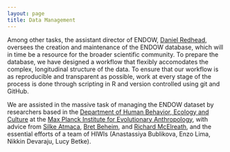 ```yaml
---
layout: page
title: Data Management
---
```



Among other tasks, the assistant director of ENDOW, [Daniel Redhead](https://www.eva.mpg.de/ecology/staff/daniel-redhead/index.html), oversees the creation and maintenance of the ENDOW database, which will in time be a resource for the broader scientific community. To prepare the database, we have designed a workflow that flexibly accomodates the complex, longitudinal structure of the data. To ensure that our workflow is as reproducible and transparent as possible, work at every stage of the process is done through scripting in R and version controlled using git and GitHub.

We are assisted in the massive task of managing the ENDOW dataset by researchers based in the [Department of Human Behavior, Ecology and Culture](https://www.eva.mpg.de/ecology/index.html) at the [Max Planck Institute for Evolutionary Anthropology](https://www.eva.mpg.de/index.html), with advice from [Silke Atmaca](https://www.eva.mpg.de/ecology/staff/silke-atmaca/index.html), [Bret Beheim](https://www.babeheim.com/), and [Richard McElreath](https://xcelab.net/rm/), and the essential efforts of a team of HIWIs (Anastassiya Bublikova, Enzo Lima, Nikkin Devaraju, Lucy Betke).
